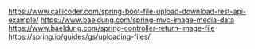 https://www.callicoder.com/spring-boot-file-upload-download-rest-api-example/
https://www.baeldung.com/spring-mvc-image-media-data
https://www.baeldung.com/spring-controller-return-image-file
https://spring.io/guides/gs/uploading-files/
